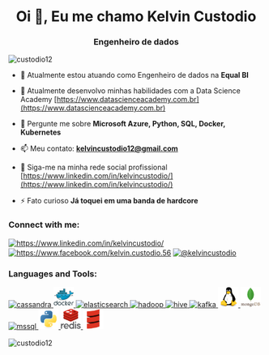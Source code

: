 <h1 align="center">Oi 👋, Eu me chamo Kelvin Custodio</h1>
<h3 align="center"> Engenheiro de dados</h3>

<p align="left"> <img src="https://komarev.com/ghpvc/?username=custodio12&label=Profile%20views&color=0e75b6&style=flat" alt="custodio12" /> </p>

- 🌱 Atualmente estou atuando como Engenheiro de dados na **Equal BI**

- 📝 Atualmente desenvolvo minhas habilidades com a Data Science Academy [https://www.datascienceacademy.com.br](https://www.datascienceacademy.com.br)

- 💬 Pergunte me sobre **Microsoft Azure, Python, SQL, Docker, Kubernetes**

- 📫 Meu contato: **kelvincustodio12@gmail.com**

- 📄 Siga-me na minha rede social profissional [https://www.linkedin.com/in/kelvincustodio/](https://www.linkedin.com/in/kelvincustodio/)

- ⚡ Fato curioso **Já toquei em uma banda de hardcore**

<h3 align="left">Connect with me:</h3>
<p align="left">
<a href="https://www.linkedin.com/in/kelvincustodio/" target="blank"><img align="center" src="https://raw.githubusercontent.com/rahuldkjain/github-profile-readme-generator/master/src/images/icons/Social/linked-in-alt.svg" alt="https://www.linkedin.com/in/kelvincustodio/" height="30" width="40" /></a>
<a href="https://www.facebook.com/kelvin.custodio.56" target="blank"><img align="center" src="https://raw.githubusercontent.com/rahuldkjain/github-profile-readme-generator/master/src/images/icons/Social/facebook.svg" alt="https://www.facebook.com/kelvin.custodio.56" height="30" width="40" /></a>
<a href="https://www.instagram.com/kelvincustodio/" target="blank"><img align="center" src="https://raw.githubusercontent.com/rahuldkjain/github-profile-readme-generator/master/src/images/icons/Social/instagram.svg" alt="@kelvincustodio" height="30" width="40" /></a>
</p>

<h3 align="left">Languages and Tools:</h3>
<p align="left"> <a href="https://cassandra.apache.org/" target="_blank" rel="noreferrer"> <img src="https://www.vectorlogo.zone/logos/apache_cassandra/apache_cassandra-icon.svg" alt="cassandra" width="40" height="40"/> </a> <a href="https://www.docker.com/" target="_blank" rel="noreferrer"> <img src="https://raw.githubusercontent.com/devicons/devicon/master/icons/docker/docker-original-wordmark.svg" alt="docker" width="40" height="40"/> </a> <a href="https://www.elastic.co" target="_blank" rel="noreferrer"> <img src="https://www.vectorlogo.zone/logos/elastic/elastic-icon.svg" alt="elasticsearch" width="40" height="40"/> </a> <a href="https://hadoop.apache.org/" target="_blank" rel="noreferrer"> <img src="https://www.vectorlogo.zone/logos/apache_hadoop/apache_hadoop-icon.svg" alt="hadoop" width="40" height="40"/> </a> <a href="https://hive.apache.org/" target="_blank" rel="noreferrer"> <img src="https://www.vectorlogo.zone/logos/apache_hive/apache_hive-icon.svg" alt="hive" width="40" height="40"/> </a> <a href="https://kafka.apache.org/" target="_blank" rel="noreferrer"> <img src="https://www.vectorlogo.zone/logos/apache_kafka/apache_kafka-icon.svg" alt="kafka" width="40" height="40"/> </a> <a href="https://www.linux.org/" target="_blank" rel="noreferrer"> <img src="https://raw.githubusercontent.com/devicons/devicon/master/icons/linux/linux-original.svg" alt="linux" width="40" height="40"/> </a> <a href="https://www.mongodb.com/" target="_blank" rel="noreferrer"> <img src="https://raw.githubusercontent.com/devicons/devicon/master/icons/mongodb/mongodb-original-wordmark.svg" alt="mongodb" width="40" height="40"/> </a> <a href="https://www.microsoft.com/en-us/sql-server" target="_blank" rel="noreferrer"> <img src="https://www.svgrepo.com/show/303229/microsoft-sql-server-logo.svg" alt="mssql" width="40" height="40"/> </a> <a href="https://www.python.org" target="_blank" rel="noreferrer"> <img src="https://raw.githubusercontent.com/devicons/devicon/master/icons/python/python-original.svg" alt="python" width="40" height="40"/> </a> <a href="https://redis.io" target="_blank" rel="noreferrer"> <img src="https://raw.githubusercontent.com/devicons/devicon/master/icons/redis/redis-original-wordmark.svg" alt="redis" width="40" height="40"/> </a> <a href="https://www.scala-lang.org" target="_blank" rel="noreferrer"> <img src="https://raw.githubusercontent.com/devicons/devicon/master/icons/scala/scala-original.svg" alt="scala" width="40" height="40"/> </a> </p>

<p><img align="center" src="https://github-readme-stats.vercel.app/api/top-langs?username=custodio12&show_icons=true&locale=en&layout=compact" alt="custodio12" /></p>

<!---
- 👋 Oi, meu nome é Kelvin Custodio
- 👀 E tenho interesse em crescer na área de engenhaira de dados ...
- 🌱 Estou me especializando na área de engenharia de dados ...
- 💞️ sou um profissional com experiência com equipes ágeis, e posso agregar ao seu time ...
- 📫 Meu contato: kelvincustodio12@gmail.com...

<!---
custodio12/custodio12 is a ✨ special ✨ repository because its `README.md` (this file) appears on your GitHub profile.
You can click the Preview link to take a look at your changes.
--->
